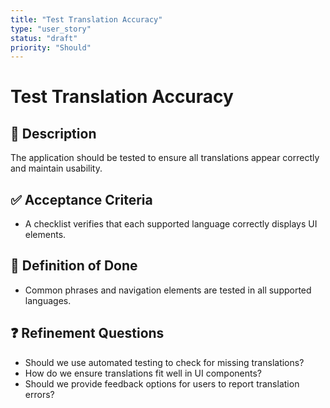 ```yaml
---
title: "Test Translation Accuracy"
type: "user_story"
status: "draft"
priority: "Should"
---
```


# Test Translation Accuracy

## 📌 Description
The application should be tested to ensure all translations appear correctly and maintain usability.

## ✅ Acceptance Criteria
- A checklist verifies that each supported language correctly displays UI elements.

## 🎯 Definition of Done
- Common phrases and navigation elements are tested in all supported languages.

## ❓ Refinement Questions
- Should we use automated testing to check for missing translations?
- How do we ensure translations fit well in UI components?
- Should we provide feedback options for users to report translation errors?
